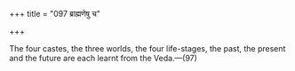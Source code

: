 +++
title = "097 ब्राह्मणेषु च"

+++

The four castes, the three worlds, the four life-stages, the past, the present and the future are each learnt from the Veda.—(97)